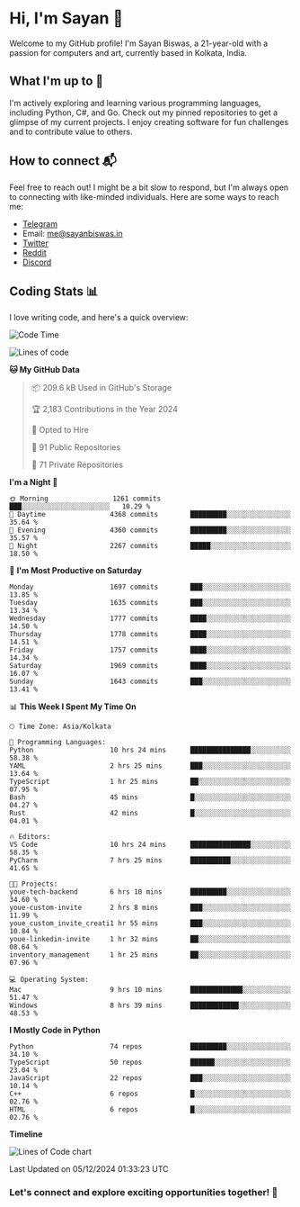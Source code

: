 # Hi, I'm Sayan 👋

Welcome to my GitHub profile! I'm Sayan Biswas, a 21-year-old with a passion for computers and art, currently based in Kolkata, India.

## What I'm up to 🚀

I'm actively exploring and learning various programming languages, including Python, C#, and Go. Check out my pinned repositories to get a glimpse of my current projects. I enjoy creating software for fun challenges and to contribute value to others.

## How to connect 📬

Feel free to reach out! I might be a bit slow to respond, but I'm always open to connecting with like-minded individuals. Here are some ways to reach me:

- [Telegram](https://t.me/dank_as_fuck)
- Email: [me@sayanbiswas.in](mailto:me@sayanbiswas.in)
- [Twitter](https://twitter.com/TheDankDel)
- [Reddit](https://www.reddit.com/user/dank_as_fuck_/)
- [Discord](https://discordapp.com/users/506536929152466945)

## Coding Stats 📊

I love writing code, and here's a quick overview:

<!--START_SECTION:waka-->
![Code Time](http://img.shields.io/badge/Code%20Time-1%2C970%20hrs%203%20mins-blue)

![Lines of code](https://img.shields.io/badge/From%20Hello%20World%20I%27ve%20Written-6.3%20million%20lines%20of%20code-blue)

**🐱 My GitHub Data** 

> 📦 209.6 kB Used in GitHub's Storage 
 > 
> 🏆 2,183 Contributions in the Year 2024
 > 
> 💼 Opted to Hire
 > 
> 📜 91 Public Repositories 
 > 
> 🔑 71 Private Repositories 
 > 
**I'm a Night 🦉** 

```text
🌞 Morning                1261 commits        ███░░░░░░░░░░░░░░░░░░░░░░   10.29 % 
🌆 Daytime                4368 commits        █████████░░░░░░░░░░░░░░░░   35.64 % 
🌃 Evening                4360 commits        █████████░░░░░░░░░░░░░░░░   35.57 % 
🌙 Night                  2267 commits        █████░░░░░░░░░░░░░░░░░░░░   18.50 % 
```
📅 **I'm Most Productive on Saturday** 

```text
Monday                   1697 commits        ███░░░░░░░░░░░░░░░░░░░░░░   13.85 % 
Tuesday                  1635 commits        ███░░░░░░░░░░░░░░░░░░░░░░   13.34 % 
Wednesday                1777 commits        ████░░░░░░░░░░░░░░░░░░░░░   14.50 % 
Thursday                 1778 commits        ████░░░░░░░░░░░░░░░░░░░░░   14.51 % 
Friday                   1757 commits        ████░░░░░░░░░░░░░░░░░░░░░   14.34 % 
Saturday                 1969 commits        ████░░░░░░░░░░░░░░░░░░░░░   16.07 % 
Sunday                   1643 commits        ███░░░░░░░░░░░░░░░░░░░░░░   13.41 % 
```


📊 **This Week I Spent My Time On** 

```text
🕑︎ Time Zone: Asia/Kolkata

💬 Programming Languages: 
Python                   10 hrs 24 mins      ███████████████░░░░░░░░░░   58.38 % 
YAML                     2 hrs 25 mins       ███░░░░░░░░░░░░░░░░░░░░░░   13.64 % 
TypeScript               1 hr 25 mins        ██░░░░░░░░░░░░░░░░░░░░░░░   07.95 % 
Bash                     45 mins             █░░░░░░░░░░░░░░░░░░░░░░░░   04.27 % 
Rust                     42 mins             █░░░░░░░░░░░░░░░░░░░░░░░░   04.01 % 

🔥 Editors: 
VS Code                  10 hrs 24 mins      ███████████████░░░░░░░░░░   58.35 % 
PyCharm                  7 hrs 25 mins       ██████████░░░░░░░░░░░░░░░   41.65 % 

🐱‍💻 Projects: 
youe-tech-backend        6 hrs 10 mins       █████████░░░░░░░░░░░░░░░░   34.60 % 
youe-custom-invite       2 hrs 8 mins        ███░░░░░░░░░░░░░░░░░░░░░░   11.99 % 
youe_custom_invite_creati1 hr 55 mins        ███░░░░░░░░░░░░░░░░░░░░░░   10.84 % 
youe-linkedin-invite     1 hr 32 mins        ██░░░░░░░░░░░░░░░░░░░░░░░   08.64 % 
inventory_management     1 hr 25 mins        ██░░░░░░░░░░░░░░░░░░░░░░░   07.96 % 

💻 Operating System: 
Mac                      9 hrs 10 mins       █████████████░░░░░░░░░░░░   51.47 % 
Windows                  8 hrs 39 mins       ████████████░░░░░░░░░░░░░   48.53 % 
```

**I Mostly Code in Python** 

```text
Python                   74 repos            █████████░░░░░░░░░░░░░░░░   34.10 % 
TypeScript               50 repos            ██████░░░░░░░░░░░░░░░░░░░   23.04 % 
JavaScript               22 repos            ███░░░░░░░░░░░░░░░░░░░░░░   10.14 % 
C++                      6 repos             █░░░░░░░░░░░░░░░░░░░░░░░░   02.76 % 
HTML                     6 repos             █░░░░░░░░░░░░░░░░░░░░░░░░   02.76 % 
```



**Timeline**

![Lines of Code chart](https://raw.githubusercontent.com/Dank-del/Dank-del/main/assets/bar_graph.png)


 Last Updated on 05/12/2024 01:33:23 UTC
<!--END_SECTION:waka-->

### Let's connect and explore exciting opportunities together! 🚀
